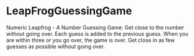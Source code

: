 # LeapFrogGuessingGame

Numeric Leapfrog - A Number Guessing Game:
Get close to the number without going over. 
Each guess is added to the previous guess.
When you are within three or you go over, the game is over.
Get close in as few guesses as possible without going over.
